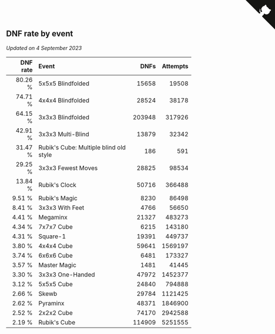 ## DNF rate by event

*Updated on  4 September 2023*

| DNF rate | Event | DNFs | Attempts |
| ---: | :--- | ---: | ---: |
| 80.26 % | 5x5x5 Blindfolded | 15658 | 19508 |
| 74.71 % | 4x4x4 Blindfolded | 28524 | 38178 |
| 64.15 % | 3x3x3 Blindfolded | 203948 | 317926 |
| 42.91 % | 3x3x3 Multi-Blind | 13879 | 32342 |
| 31.47 % | Rubik's Cube: Multiple blind old style | 186 | 591 |
| 29.25 % | 3x3x3 Fewest Moves | 28825 | 98534 |
| 13.84 % | Rubik's Clock | 50716 | 366488 |
| 9.51 % | Rubik's Magic | 8230 | 86498 |
| 8.41 % | 3x3x3 With Feet | 4766 | 56650 |
| 4.41 % | Megaminx | 21327 | 483273 |
| 4.34 % | 7x7x7 Cube | 6215 | 143180 |
| 4.31 % | Square-1 | 19391 | 449737 |
| 3.80 % | 4x4x4 Cube | 59641 | 1569197 |
| 3.74 % | 6x6x6 Cube | 6481 | 173327 |
| 3.57 % | Master Magic | 1481 | 41445 |
| 3.30 % | 3x3x3 One-Handed | 47972 | 1452377 |
| 3.12 % | 5x5x5 Cube | 24840 | 794888 |
| 2.66 % | Skewb | 29784 | 1121425 |
| 2.62 % | Pyraminx | 48371 | 1846900 |
| 2.52 % | 2x2x2 Cube | 74170 | 2942588 |
| 2.19 % | Rubik's Cube | 114909 | 5251555 |


<a href="https://github.com/jonatanklosko/wca_statistics" class="github-corner" aria-label="View source on Github"><svg width="80" height="80" viewBox="0 0 250 250" style="fill:#151513; color:#fff; position: absolute; top: 0; border: 0; right: 0;" aria-hidden="true"><path d="M0,0 L115,115 L130,115 L142,142 L250,250 L250,0 Z"></path><path d="M128.3,109.0 C113.8,99.7 119.0,89.6 119.0,89.6 C122.0,82.7 120.5,78.6 120.5,78.6 C119.2,72.0 123.4,76.3 123.4,76.3 C127.3,80.9 125.5,87.3 125.5,87.3 C122.9,97.6 130.6,101.9 134.4,103.2" fill="currentColor" style="transform-origin: 130px 106px;" class="octo-arm"></path><path d="M115.0,115.0 C114.9,115.1 118.7,116.5 119.8,115.4 L133.7,101.6 C136.9,99.2 139.9,98.4 142.2,98.6 C133.8,88.0 127.5,74.4 143.8,58.0 C148.5,53.4 154.0,51.2 159.7,51.0 C160.3,49.4 163.2,43.6 171.4,40.1 C171.4,40.1 176.1,42.5 178.8,56.2 C183.1,58.6 187.2,61.8 190.9,65.4 C194.5,69.0 197.7,73.2 200.1,77.6 C213.8,80.2 216.3,84.9 216.3,84.9 C212.7,93.1 206.9,96.0 205.4,96.6 C205.1,102.4 203.0,107.8 198.3,112.5 C181.9,128.9 168.3,122.5 157.7,114.1 C157.9,116.9 156.7,120.9 152.7,124.9 L141.0,136.5 C139.8,137.7 141.6,141.9 141.8,141.8 Z" fill="currentColor" class="octo-body"></path></svg></a><style>.github-corner:hover .octo-arm{animation:octocat-wave 560ms ease-in-out}@keyframes octocat-wave{0%,100%{transform:rotate(0)}20%,60%{transform:rotate(-25deg)}40%,80%{transform:rotate(10deg)}}@media (max-width:500px){.github-corner:hover .octo-arm{animation:none}.github-corner .octo-arm{animation:octocat-wave 560ms ease-in-out}}</style>
